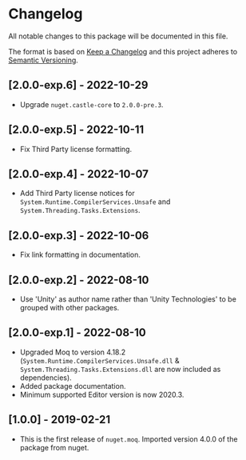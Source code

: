 # Changelog

All notable changes to this package will be documented in this file.

The format is based on [Keep a Changelog](http://keepachangelog.com/en/1.0.0/) and this project adheres to
[Semantic Versioning](http://semver.org/spec/v2.0.0.html).

## [2.0.0-exp.6] - 2022-10-29

- Upgrade `nuget.castle-core` to `2.0.0-pre.3`.

## [2.0.0-exp.5] - 2022-10-11

- Fix Third Party license formatting.

## [2.0.0-exp.4] - 2022-10-07

- Add Third Party license notices for `System.Runtime.CompilerServices.Unsafe` and `System.Threading.Tasks.Extensions`.

## [2.0.0-exp.3] - 2022-10-06

- Fix link formatting in documentation.

## [2.0.0-exp.2] - 2022-08-10

- Use 'Unity' as author name rather than 'Unity Technologies' to be grouped with other packages.

## [2.0.0-exp.1] - 2022-08-10

- Upgraded Moq to version 4.18.2 (`System.Runtime.CompilerServices.Unsafe.dll` & `System.Threading.Tasks.Extensions.dll` are now included as dependencies).
- Added package documentation.
- Minimum supported Editor version is now 2020.3.

## [1.0.0] - 2019-02-21

- This is the first release of `nuget.moq`. Imported version 4.0.0 of the package from nuget.
